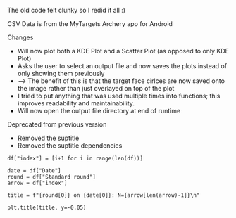 The old code felt clunky so I redid it all :)

CSV Data is from the MyTargets Archery app for Android

Changes
- Will now plot both a KDE Plot and a Scatter Plot (as opposed to only KDE Plot)
- Asks the user to select an output file and now saves the plots instead of only showing them previously
- --> The benefit of this is that the target face cirlces are now saved onto the image rather than just overlayed on top of the plot
- I tried to put anything that was used multiple times into functions; this improves readability and maintainability.
- Will now open the output file directory at end of runtime

Deprecated from previous version
- Removed the suptitle
- Removed the suptitle dependencies
```
df["index"] = [i+1 for i in range(len(df))]

date = df["Date"]
round = df["Standard round"]
arrow = df["index"]

title = f"{round[0]} on {date[0]}: N={arrow[len(arrow)-1]}\n"

plt.title(title, y=-0.05)
```
